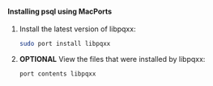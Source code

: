 <procedure>

#### Installing psql using MacPorts

1.  Install the latest version of libpqxx:
    ```bash
    sudo port install libpqxx 
    ```
1.  **OPTIONAL** View the files that were installed by libpqxx:
    ```bash
    port contents libpqxx
    ``` 

</procedure>